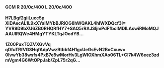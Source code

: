 #### GCM R 20/0c/400 L 20/0c/400
**H7LBgf2giiLucc5p**<br/>**XiDAecAL1L9xXYalMYbBJRiOG8hWQAKL4hIWXDQcf3I=**<br/>**YVR9D9bXU6ZB0RHQRfHY7+SAQ5rRAJSljmPdFfbcIMDILAswiRMoMQJAAUIRQWe4HMgYTYKLTqJOodYB...**<br/><br/>
**1Z00PuxTQZVXGvVq**<br/>**qDfuTRfVGSHqfAdpVwz9tbbf4H1gxUeGsEvN2BoCxuw=**<br/>**0IvwYb38wsfs4PxB7e5wMorHv3LgWIOXhmXAo06TL+CI7k4W6eez3zdmVgm4G6WtOPpJab/ZpL75r2qG...**